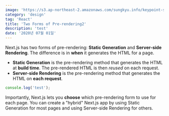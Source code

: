 ```yaml
---
image: 'https://s3.ap-northeast-2.amazonaws.com/sungkyu.info/keypoint-sample2+(1).jpg'
category: 'design'
tag: 'React'
title: 'Two Forms of Pre-rendering2'
description: 'test'
date: '2020년 07월 01일'
---
```


Next.js has two forms of pre-rendering: **Static Generation** and **Server-side Rendering**. The difference is in **when** it generates the HTML for a page.

- **Static Generation** is the pre-rendering method that generates the HTML at **build time**. The pre-rendered HTML is then _reused_ on each request.
- **Server-side Rendering** is the pre-rendering method that generates the HTML on **each request**.

```js
console.log('test');
```

Importantly, Next.js lets you **choose** which pre-rendering form to use for each page. You can create a "hybrid" Next.js app by using Static Generation for most pages and using Server-side Rendering for others.

